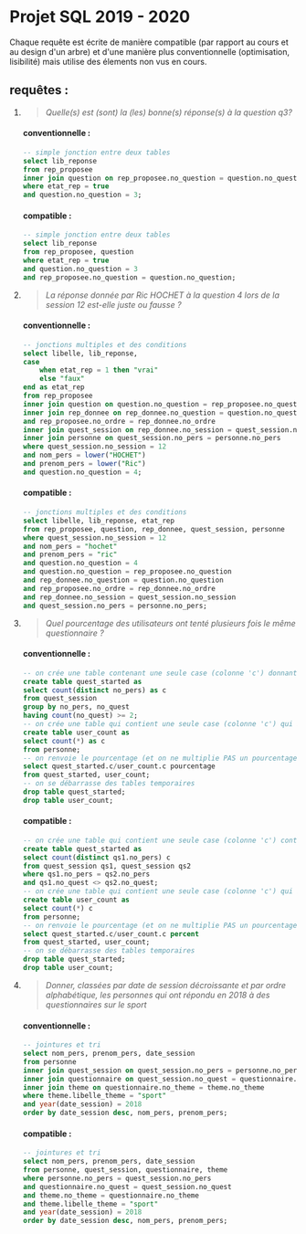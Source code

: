 <!---
______________________________________________________________________________

/!\
/!\
Un aperçu du markdown est disponible à cette adresse :
https://github.com/WildGoat07/SQLProj19-20/blob/master/README.md

______________________________________________________________________________
-->
# Projet SQL 2019 - 2020

Chaque requête est écrite de manière compatible (par rapport au cours et au design d'un arbre) et d'une manière plus conventionnelle (optimisation, lisibilité) mais utilise des élements non vus en cours.

## requêtes :

1. > *Quelle(s) est (sont) la (les) bonne(s) réponse(s) à la question q3?*

    #### conventionnelle :
    ```sql
    -- simple jonction entre deux tables
    select lib_reponse
    from rep_proposee
    inner join question on rep_proposee.no_question = question.no_question
    where etat_rep = true
    and question.no_question = 3;
    ```
    #### compatible :
    ```sql
    -- simple jonction entre deux tables
    select lib_reponse
    from rep_proposee, question
    where etat_rep = true
    and question.no_question = 3
    and rep_proposee.no_question = question.no_question;
    ```
1. > *La réponse donnée par Ric HOCHET à la question 4 lors de la session 12 est-elle juste ou fausse ?*

    #### conventionnelle :
    ```sql
    -- jonctions multiples et des conditions
    select libelle, lib_reponse,
    case
        when etat_rep = 1 then "vrai"
        else "faux"
    end as etat_rep
    from rep_proposee
    inner join question on question.no_question = rep_proposee.no_question
    inner join rep_donnee on rep_donnee.no_question = question.no_question
    and rep_proposee.no_ordre = rep_donnee.no_ordre
    inner join quest_session on rep_donnee.no_session = quest_session.no_session
    inner join personne on quest_session.no_pers = personne.no_pers
    where quest_session.no_session = 12
    and nom_pers = lower("HOCHET")
    and prenom_pers = lower("Ric")
    and question.no_question = 4;
    ```
    #### compatible :
    ```sql
    -- jonctions multiples et des conditions
    select libelle, lib_reponse, etat_rep
    from rep_proposee, question, rep_donnee, quest_session, personne
    where quest_session.no_session = 12
    and nom_pers = "hochet"
    and prenom_pers = "ric"
    and question.no_question = 4
    and question.no_question = rep_proposee.no_question
    and rep_donnee.no_question = question.no_question
    and rep_proposee.no_ordre = rep_donnee.no_ordre
    and rep_donnee.no_session = quest_session.no_session
    and quest_session.no_pers = personne.no_pers;
    ```
1. > *Quel pourcentage des utilisateurs ont tenté plusieurs fois le même questionnaire ?*

    #### conventionnelle :
    ```sql
    -- on crée une table contenant une seule case (colonne 'c') donnant le nombre d’utilisateurs différents ayant lancé minimum 2 fois un même questionnaire
    create table quest_started as
    select count(distinct no_pers) as c
    from quest_session
    group by no_pers, no_quest
    having count(no_quest) >= 2;
    -- on crée une table qui contient une seule case (colonne 'c') qui indique le nombre total d'utilisateurs
    create table user_count as
    select count(*) as c
    from personne;
    -- on renvoie le pourcentage (et on ne multiplie PAS un pourcentage par 100, c’est au programme/site appelant de le faire pour le formattage !!!)
    select quest_started.c/user_count.c pourcentage
    from quest_started, user_count;
    -- on se débarrasse des tables temporaires
    drop table quest_started;
    drop table user_count;
    ```
    #### compatible :
    ```sql
    -- on crée une table qui contient une seule case (colonne 'c') contenant le nombre d'utilisateurs ayant démarré un même questionnaire plusieurs fois
    create table quest_started as
    select count(distinct qs1.no_pers) c
    from quest_session qs1, quest_session qs2
    where qs1.no_pers = qs2.no_pers
    and qs1.no_quest <> qs2.no_quest;
    -- on crée une table qui contient une seule case (colonne 'c') qui indique le nombre total d'utilisateurs
    create table user_count as
    select count(*) c
    from personne;
    -- on renvoie le pourcentage (et on ne multiplie PAS un pourcentage par 100, c’est au programme/site appelant de le faire pour le formattage !!!)
    select quest_started.c/user_count.c percent
    from quest_started, user_count;
    -- on se débarrasse des tables temporaires
    drop table quest_started;
    drop table user_count;
    ```
1. > *Donner, classées par date de session décroissante et par ordre alphabétique, les personnes qui ont répondu en 2018 à des questionnaires sur le sport*

    #### conventionnelle :
    ```sql
    -- jointures et tri
    select nom_pers, prenom_pers, date_session
    from personne
    inner join quest_session on quest_session.no_pers = personne.no_pers
    inner join questionnaire on quest_session.no_quest = questionnaire.no_quest
    inner join theme on questionnaire.no_theme = theme.no_theme
    where theme.libelle_theme = "sport"
    and year(date_session) = 2018
    order by date_session desc, nom_pers, prenom_pers;
    ```
    #### compatible :
    ```sql
    -- jointures et tri
    select nom_pers, prenom_pers, date_session
    from personne, quest_session, questionnaire, theme
    where personne.no_pers = quest_session.no_pers
    and questionnaire.no_quest = quest_session.no_quest
    and theme.no_theme = questionnaire.no_theme
    and theme.libelle_theme = "sport"
    and year(date_session) = 2018
    order by date_session desc, nom_pers, prenom_pers;
    ```
